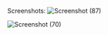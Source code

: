 Screenshots:
![Screenshot (87)](https://github.com/user-attachments/assets/8b1d52fa-40ba-43a3-836a-027e0cf2a47f)

![Screenshot (70)](https://github.com/user-attachments/assets/71b35659-e51c-44b4-8564-a009535aae13)

